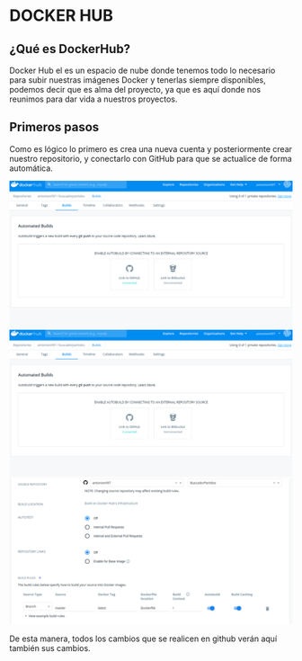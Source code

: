 # DOCKER HUB
## ¿Qué es DockerHub?
Docker Hub el es un espacio de nube donde tenemos todo lo necesario para subir nuestras imágenes Docker y tenerlas siempre disponibles, podemos decir que es alma del proyecto, ya que es aquí donde nos reunimos para dar vida a nuestros proyectos.

## Primeros pasos
Como es lógico lo primero es crea una nueva cuenta y posteriormente crear nuestro repositorio, y conectarlo con GitHub para que se actualice de forma automática.

![CrearRepositorio](./img/LinkGithub-1.png)
![LinkGithub-1](./img/LinkGithub-1.png)
![Docker-Github-2](./img/Docker-Github-2.png)

De esta manera, todos los cambios que se realicen en github verán aquí también sus cambios.
